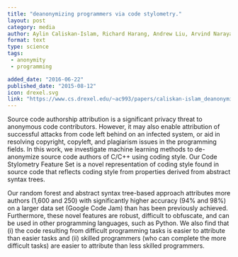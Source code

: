```yaml
---
title: "deanonymizing programmers via code stylometry."
layout: post
category: media
author: Aylin Caliskan-Islam, Richard Harang, Andrew Liu, Arvind Narayanan, Clare Voss, Fabian Yamaguchi, and Rachel Greenstadt
format: text
type: science
tags: 
 - anonymity
 - programming

added_date: "2016-06-22"
published_date: "2015-08-12"
icon: drexel.svg 
link: "https://www.cs.drexel.edu/~ac993/papers/caliskan-islam_deanonymizing.pdf"
---
```


Source  code  authorship  attribution  is  a  significant  privacy threat to
anonymous code contributors.  However, it may also enable attribution of
successful attacks from code left behind on an infected system, or aid in
resolving copyright, copyleft, and plagiarism issues in the programming fields.
In this work, we investigate machine learning methods to de-anonymize source
code authors of C/C++ using coding style. Our Code Stylometry Feature Set is a
novel representation of coding style found in source code that reflects coding
style from properties derived from abstract syntax trees.

Our random forest and abstract syntax tree-based approach attributes more
authors (1,600 and 250) with significantly  higher  accuracy  (94%  and  98%)
on  a  larger data  set  (Google  Code  Jam)  than  has  been  previously
achieved.  Furthermore, these novel features are robust, difficult to
obfuscate, and can be used in other programming languages, such as Python. We
also find that (i) the code resulting from difficult programming tasks is
easier to attribute than easier tasks and (ii) skilled programmers (who can
complete the more difficult tasks) are easier to attribute than less skilled
programmers.
